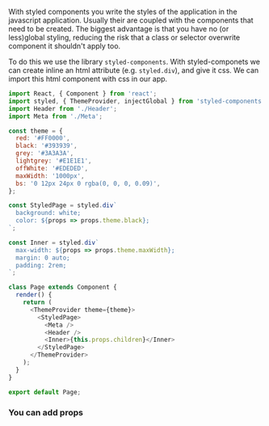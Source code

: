 With styled components you write the styles of the application in the javascript application. Usually their are coupled with the components that need to be created. The biggest advantage is that you have no (or less)global styling, reducing the risk that a class or selector overwrite component it shouldn't apply too. 

To do this we use the library `styled-components`.  With styled-componets we can create inline an html attribute (e.g. `styled.div`), and give it css. We can import this html component with css in our app. 

```js
import React, { Component } from 'react';
import styled, { ThemeProvider, injectGlobal } from 'styled-components';
import Header from './Header';
import Meta from './Meta';

const theme = {
  red: '#FF0000',
  black: '#393939',
  grey: '#3A3A3A',
  lightgrey: '#E1E1E1',
  offWhite: '#EDEDED',
  maxWidth: '1000px',
  bs: '0 12px 24px 0 rgba(0, 0, 0, 0.09)',
};

const StyledPage = styled.div`
  background: white;
  color: ${props => props.theme.black};
`;

const Inner = styled.div`
  max-width: ${props => props.theme.maxWidth};
  margin: 0 auto;
  padding: 2rem;
`;

class Page extends Component {
  render() {
    return (
      <ThemeProvider theme={theme}>
        <StyledPage>
          <Meta />
          <Header />
          <Inner>{this.props.children}</Inner>
        </StyledPage>
      </ThemeProvider>
    );
  }
}

export default Page;
```



### You can add props
